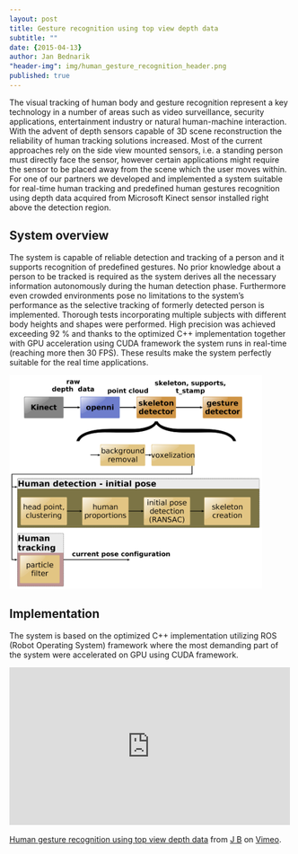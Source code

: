 ```yaml
---
layout: post
title: Gesture recognition using top view depth data
subtitle: ""
date: {2015-04-13}
author: Jan Bednarik
"header-img": img/human_gesture_recognition_header.png
published: true
---
```


<p>The visual tracking of human body and gesture recognition represent a key technology in a number of areas such as video surveillance, security applications, entertainment industry or natural human-machine interaction. With the advent of depth sensors capable of 3D scene reconstruction the reliability of human tracking solutions increased. Most of the current approaches rely on the side view mounted sensors, i.e. a standing person must directly face the sensor, however certain applications might require the sensor to be placed away from the scene which the user moves within. For one of our partners we developed and implemented a system suitable for real-time human tracking and predefined human gestures recognition using depth data acquired from Microsoft Kinect sensor installed right above the detection region.</p>

<h2>System overview</h2>

<p>The system is capable of reliable detection and tracking of a person and it supports recognition of predefined gestures. No prior knowledge about a person to be tracked is required as the system derives all the necessary information autonomously during the human detection phase. Furthermore even crowded environments pose no limitations to the system’s performance as the selective tracking of formerly detected person is implemented. Thorough tests incorporating multiple subjects with different body heights and shapes were performed. High precision was achieved exceeding 92 % and thanks to the optimized C++ implementation together with GPU acceleration using CUDA framework the system runs in real-time (reaching more then 30 FPS). These results make the system perfectly suitable for the real time applications.</p>
<p>
  <img src="img/system_architecture.png" alt="System architecture" width="450" height="381">
</p>

<h2>Implementation</h2>

<p>The system is based on the optimized C++ implementation utilizing ROS (Robot Operating System) framework where the most demanding part of the system were accelerated on GPU using CUDA framework.</p>

<iframe src="https://player.vimeo.com/video/144561041" width="500" height="281" frameborder="0" webkitallowfullscreen mozallowfullscreen allowfullscreen></iframe> <p><a href="https://vimeo.com/144561041">Human gesture recognition using top view depth data</a> from <a href="https://vimeo.com/user34095639">J B</a> on <a href="https://vimeo.com">Vimeo</a>.</p>
